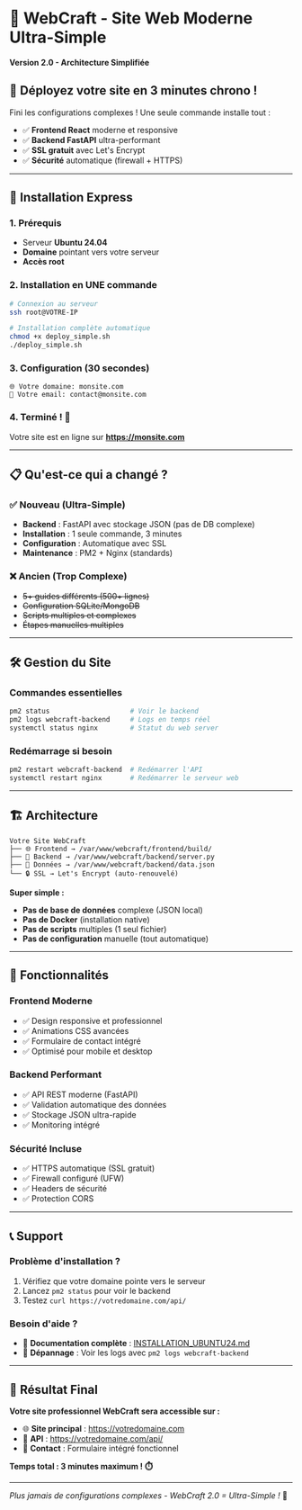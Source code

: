 # 🚀 WebCraft - Site Web Moderne Ultra-Simple

**Version 2.0 - Architecture Simplifiée**

## 🎯 Déployez votre site en 3 minutes chrono !

Fini les configurations complexes ! Une seule commande installe tout :
- ✅ **Frontend React** moderne et responsive
- ✅ **Backend FastAPI** ultra-performant  
- ✅ **SSL gratuit** avec Let's Encrypt
- ✅ **Sécurité** automatique (firewall + HTTPS)

---

## 🚀 Installation Express

### 1. Prérequis
- Serveur **Ubuntu 24.04**
- **Domaine** pointant vers votre serveur
- **Accès root**

### 2. Installation en UNE commande
```bash
# Connexion au serveur
ssh root@VOTRE-IP

# Installation complète automatique
chmod +x deploy_simple.sh
./deploy_simple.sh
```

### 3. Configuration (30 secondes)
```
🌐 Votre domaine: monsite.com
📧 Votre email: contact@monsite.com
```

### 4. Terminé ! 🎉
Votre site est en ligne sur **https://monsite.com**

---

## 📋 Qu'est-ce qui a changé ?

### ✅ Nouveau (Ultra-Simple)
- **Backend** : FastAPI avec stockage JSON (pas de DB complexe)
- **Installation** : 1 seule commande, 3 minutes
- **Configuration** : Automatique avec SSL
- **Maintenance** : PM2 + Nginx (standards)

### ❌ Ancien (Trop Complexe)
- ~~5+ guides différents (500+ lignes)~~
- ~~Configuration SQLite/MongoDB~~
- ~~Scripts multiples et complexes~~
- ~~Étapes manuelles multiples~~

---

## 🛠️ Gestion du Site

### Commandes essentielles
```bash
pm2 status                    # Voir le backend
pm2 logs webcraft-backend     # Logs en temps réel
systemctl status nginx        # Statut du web server
```

### Redémarrage si besoin
```bash
pm2 restart webcraft-backend  # Redémarrer l'API
systemctl restart nginx       # Redémarrer le serveur web
```

---

## 🏗️ Architecture

```
Votre Site WebCraft
├── 🌐 Frontend → /var/www/webcraft/frontend/build/
├── 🔧 Backend → /var/www/webcraft/backend/server.py
├── 💾 Données → /var/www/webcraft/backend/data.json
└── 🔒 SSL → Let's Encrypt (auto-renouvelé)
```

**Super simple :**
- **Pas de base de données** complexe (JSON local)
- **Pas de Docker** (installation native)
- **Pas de scripts** multiples (1 seul fichier)
- **Pas de configuration** manuelle (tout automatique)

---

## 🎨 Fonctionnalités

### Frontend Moderne
- ✅ Design responsive et professionnel
- ✅ Animations CSS avancées
- ✅ Formulaire de contact intégré
- ✅ Optimisé pour mobile et desktop

### Backend Performant
- ✅ API REST moderne (FastAPI)
- ✅ Validation automatique des données
- ✅ Stockage JSON ultra-rapide
- ✅ Monitoring intégré

### Sécurité Incluse
- ✅ HTTPS automatique (SSL gratuit)
- ✅ Firewall configuré (UFW)
- ✅ Headers de sécurité
- ✅ Protection CORS

---

## 📞 Support

### Problème d'installation ?
1. Vérifiez que votre domaine pointe vers le serveur
2. Lancez `pm2 status` pour voir le backend
3. Testez `curl https://votredomaine.com/api/`

### Besoin d'aide ?
- 📖 **Documentation complète** : [INSTALLATION_UBUNTU24.md](INSTALLATION_UBUNTU24.md)
- 🔧 **Dépannage** : Voir les logs avec `pm2 logs webcraft-backend`

---

## 🎉 Résultat Final

**Votre site professionnel WebCraft sera accessible sur :**
- 🌐 **Site principal** : https://votredomaine.com
- 🔧 **API** : https://votredomaine.com/api/
- 📧 **Contact** : Formulaire intégré fonctionnel

**Temps total : 3 minutes maximum ! ⏱️**

---

*Plus jamais de configurations complexes - WebCraft 2.0 = Ultra-Simple !* 🚀
